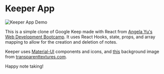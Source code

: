 # Keeper App

<img src="" alt="Keeper App Demo" />

This is a simple clone of Google Keep made with React from [Angela Yu's Web Development Bootcamp](https://www.udemy.com/course/the-complete-web-development-bootcamp/). It uses React Hooks, state, props, and array mapping to allow for the creation and deletion of notes.

Keeper uses [Material-UI](https://material-ui.com/) components and icons, and [this](https://www.transparenttextures.com/patterns/cubes.png) background image from [transparenttextures.com](https://www.transparenttextures.com/).

Happy note taking!
